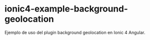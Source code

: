 # ionic4-example-background-geolocation
Ejemplo de uso del plugin background geolocation en Ionic 4 Angular.
